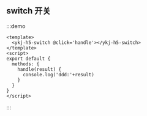 ## switch 开关

:::demo
```vue
<template>
  <ykj-h5-switch @click='handle'></ykj-h5-switch>
</template>
<script>
export default {
  methods: {
    handle(result) {
      console.log('ddd:'+result)
    }
  }
}
</script>
```
:::
